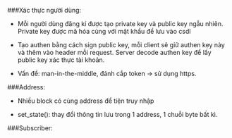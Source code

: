 ###Xác thực người dùng:

- Mỗi người dùng đăng kí được tạo private key và public key ngẫu nhiên. Private key được mã hóa cùng với mật khẩu để lưu vào csdl

- Tạo authen bằng cách sign public key, mỗi client sẽ giữ authen key này và thêm vào header mỗi request. Server decode authen key để lấy public key xác thực tài khoản.

- Vấn đề: man-in-the-middle, đánh cắp token -> sử dụng https.

###Address:

- Nhiều block có cùng address để tiện truy nhập

- set_state(): thay đổi thông tin lưu trong 1 address, 1 chuỗi byte bất kì.

###Subscriber:


